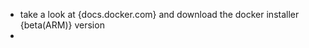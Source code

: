 <!-- ? DOCKER TUTORIAL  -->
<!--^ 1 - INSTALLATION :  -->
- take a look at {docs.docker.com} and download the docker installer {beta(ARM)} version
-  
